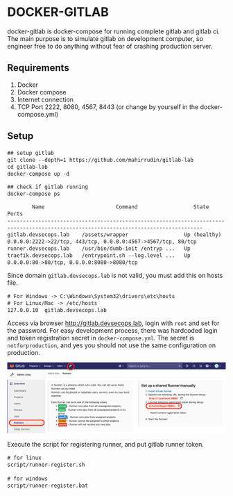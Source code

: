 # DOCKER-GITLAB
docker-gitlab is docker-compose for running complete gitlab and gitlab ci. The main purpose is to simulate gitlab on development computer, so engineer free to do anything without fear of crashing production server.

## Requirements
1. Docker
2. Docker compose
3. Internet connection
4. TCP Port 2222, 8080, 4567, 8443 (or change by yourself in the docker-compose.yml)

## Setup

```
## setup gitlab
git clone --depth=1 https://github.com/mahirrudin/gitlab-lab
cd gitlab-lab
docker-compose up -d
```
```
## check if gitlab running
docker-compose ps
```
```
        Name                       Command                  State                                   Ports
-------------------------------------------------------------------------------------------------------------------------------------
gitlab.devsecops.lab    /assets/wrapper                  Up (healthy)   0.0.0.0:2222->22/tcp, 443/tcp, 0.0.0.0:4567->4567/tcp, 80/tcp
runner.devsecops.lab    /usr/bin/dumb-init /entryp ...   Up
traefik.devsecops.lab   /entrypoint.sh --log.level ...   Up             0.0.0.0:80->80/tcp, 0.0.0.0:8080->8080/tcp
```
Since domain `gitlab.devsecops.lab` is not valid, you must add this on hosts file. 

```
# For Windows -> C:\Windows\System32\drivers\etc\hosts
# For Linux/Mac -> /etc/hosts
127.0.0.10	gitlab.devsecops.lab
```
Access via browser http://gitlab.devsecops.lab, login with `root` and set for the password. For easy development process, there was hardcoded login and token registration secret in `docker-compose.yml`. The secret is `notforproduction`, and yes you should not use the same configuration on production.

![](runner-token.png)

Execute the script for registering runner, and put gitlab runner token.

```
# for linux
script/runner-register.sh

# for windows
script/runner-register.bat
```

